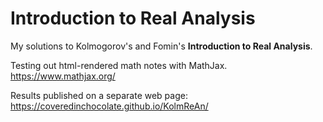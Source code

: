 # Introduction to Real Analysis
My solutions to Kolmogorov's and Fomin's **Introduction to Real Analysis**.

Testing out html-rendered math notes with MathJax.  
https://www.mathjax.org/

Results published on a separate web page:  
https://coveredinchocolate.github.io/KolmReAn/


